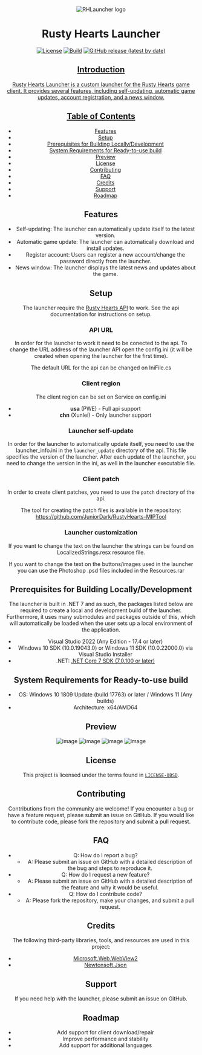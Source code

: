 <div align="center">

![RHLauncher logo](rhlauncher.png)

# Rusty Hearts Launcher
[![License](https://img.shields.io/github/license/JuniorDark/RustyHearts-Launcher?color=green)](LICENSE)
[![Build](https://github.com/JuniorDark/RustyHearts-Launcher/actions/workflows/build.yml/badge.svg)](https://github.com/JuniorDark/RustyHearts-Launcher/actions/workflows/build.yml)
[![GitHub release (latest by date)](https://img.shields.io/github/v/release/JuniorDark/RustyHearts-Launcher)](https://github.com/JuniorDark/RustyHearts-Launcher/releases/latest) <a href="https://github.com/JuniorDark/RustyHearts-Launcher/releases">
 
## Introduction
Rusty Hearts Launcher is a custom launcher for the Rusty Hearts game client. It provides several features, including self-updating, automatic game updates, account registration, and a news window.

## Table of Contents
* [Features](#features)
* [Setup](#setup)
* [Prerequisites for Building Locally/Development](#prerequisites-for-building-locallydevelopment)
* [System Requirements for Ready-to-use build](#system-requirements-for-ready-to-use-build)
* [Preview](#preview)
* [License](#license)
* [Contributing](#contributing)
* [FAQ](#faq)
* [Credits](#credits)
* [Support](#support)
* [Roadmap](#roadmap)

## Features
* Self-updating: The launcher can automatically update itself to the latest version.
* Automatic game update: The launcher can automatically download and install updates.
* Register account: Users can register a new account/change the password directly from the launcher.
* News window: The launcher displays the latest news and updates about the game.

## Setup
The launcher require the [Rusty Hearts API](https://github.com/JuniorDark/RustyHearts-API) to work. See the api documentation for instructions on setup.

### API URL

In order for the launcher to work it need to be conected to the api. To change the URL address of the launcher API open the config.ini (it will be created when opening the launcher for the first time).

The default URL for the api can be changed on IniFile.cs

### Client region
The client region can be set on Service on config.ini 

* **usa** (PWE) - Full api support
* **chn** (Xunlei) - Only launcher support

### Launcher self-update

In order for the launcher to automatically update itself, you need to use the launcher_info.ini in the `launcher_update` directory of the api. This file specifies the version of the launcher. After each update of the launcher, you need to change the version in the ini, as well in the launcher executable file.

### Client patch

In order to create client patches, you need to use the `patch` directory of the api.

The tool for creating the patch files is available in the repository: https://github.com/JuniorDark/RustyHearts-MIPTool

### Launcher customization
If you want to change the text on the launcher the strings can be found on LocalizedStrings.resx resource file.

If you want to change the text on the buttons/images used in the launcher you can use the Photoshop .psd files included in the Resources.rar

## Prerequisites for Building Locally/Development
The launcher is built in .NET 7 and as such, the packages listed below are required to create a local and development build of the launcher. Furthermore, it uses many submodules and packages outside of this, which will automatically be loaded when the user sets up a local environment of the application.
* Visual Studio 2022 (Any Edition - 17.4 or later)
* Windows 10 SDK (10.0.19043.0) or Windows 11 SDK (10.0.22000.0) via Visual Studio Installer
* .NET: [.NET Core 7 SDK (7.0.100 or later)](https://dotnet.microsoft.com/en-us/download/dotnet/7.0)

## System Requirements for Ready-to-use build
* OS: Windows 10 1809 Update (build 17763) or later / Windows 11 (Any builds)
* Architecture: x64/AMD64

## Preview
![image](screenshoots/preview-01.png)
![image](screenshoots/preview-02.png)
![image](screenshoots/preview-03.png)
![image](screenshoots/preview-04.png)

## License
This project is licensed under the terms found in [`LICENSE-0BSD`](LICENSE).

## Contributing
Contributions from the community are welcome! If you encounter a bug or have a feature request, please submit an issue on GitHub. If you would like to contribute code, please fork the repository and submit a pull request.

## FAQ
* Q: How do I report a bug?
  * A: Please submit an issue on GitHub with a detailed description of the bug and steps to reproduce it.
* Q: How do I request a new feature?
  * A: Please submit an issue on GitHub with a detailed description of the feature and why it would be useful.
* Q: How do I contribute code?
  * A: Please fork the repository, make your changes, and submit a pull request.

## Credits
The following third-party libraries, tools, and resources are used in this project:
* [Microsoft.Web.WebView2](https://www.nuget.org/packages/Microsoft.Web.WebView2)
* [Newtonsoft.Json](https://www.nuget.org/packages/Newtonsoft.Json)

## Support
If you need help with the launcher, please submit an issue on GitHub.

## Roadmap
* Add support for client download/repair
* Improve performance and stability
* Add support for additional languages
